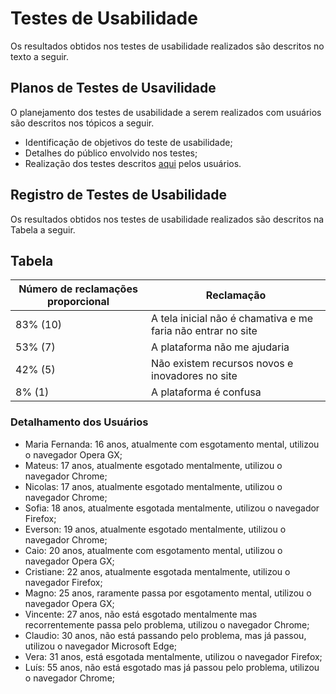 # Testes de Usabilidade
Os resultados obtidos nos testes de usabilidade realizados são descritos no texto a seguir.

## Planos de Testes de Usavilidade
O planejamento dos testes de usabilidade a serem realizados com usuários são descritos nos tópicos a seguir.

* Identificação de objetivos do teste de usabilidade;
* Detalhes do público envolvido nos testes;
* Realização dos testes descritos [aqui](https://github.com/ICEI-PUC-Minas-PPLCC-TI/tiaw-ppl-cc-m-20212-esgotamento-mental/blob/master/Documentacao/03-TestesDeSoftware.md) pelos usuários.

## Registro de Testes de Usabilidade
Os resultados obtidos nos testes de usabilidade realizados são descritos na Tabela a seguir.

## Tabela

| Número de reclamações proporcional | Reclamação |
|-|-|
| 83% (10) | A tela inicial não é chamativa e me faria não entrar no site |
| 53% (7) | A plataforma não me ajudaria |
| 42% (5) | Não existem recursos novos e inovadores no site |
| 8% (1) | A plataforma é confusa |

### Detalhamento dos Usuários

* Maria Fernanda: 16 anos, atualmente com esgotamento mental, utilizou o navegador Opera GX;
* Mateus: 17 anos, atualmente esgotado mentalmente, utilizou o navegador Chrome;
* Nicolas: 17 anos, atualmente esgotado mentalmente, utilizou o navegador Chrome;
* Sofia: 18 anos, atualmente esgotada mentalmente, utilizou o navegador Firefox;
* Everson: 19 anos, atualmente esgotado mentalmente, utilizou o navegador Chrome;
* Caio: 20 anos, atualmente com esgotamento mental, utilizou o navegador Opera GX;
* Cristiane: 22 anos, atualmente esgotada mentalmente, utilizou o navegador Firefox;
* Magno: 25 anos, raramente passa por esgotamento mental, utilizou o navegador Opera GX;
* Vincente: 27 anos, não está esgotado mentalmente mas recorrentemente passa pelo problema, utilizou o navegador Chrome;
* Claudio: 30 anos, não está passando pelo problema, mas já passou, utilizou o navegador Microsoft Edge;
* Vera: 31 anos, está esgotada mentalmente, utilizou o navegador Firefox;
* Luís: 55 anos, não está esgotado mas já passou pelo problema, utilizou o navegador Chrome;
